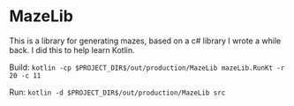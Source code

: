 # MazeLib
This is a library for generating mazes, based on a c# library I wrote a while back. I did this to help learn Kotlin.

Build: ```kotlin -cp $PROJECT_DIR$/out/production/MazeLib mazeLib.RunKt -r 20 -c 11```

Run: ```kotlin -d $PROJECT_DIR$/out/production/MazeLib src```
